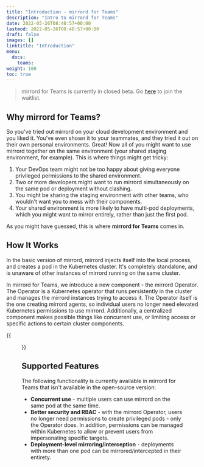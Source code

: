 ```yaml
---
title: "Introduction - mirrord for Teams"
description: "Intro to mirrord for Teams"
date: 2022-05-26T08:48:57+00:00
lastmod: 2022-05-26T08:48:57+00:00
draft: false
images: []
linktitle: "Introduction"
menu:
  docs:
    teams:
weight: 100
toc: true
---
```


> mirrord for Teams is currently in closed beta. Go [here](https://metalbear.co/#waitlist-form) to join the waitlist.

## Why mirrord for Teams?

So you've tried out mirrord on your cloud development environment and you liked it. You've even shown it to your teammates, and they tried it out on their own personal environments. Great! Now all of you might want to use mirrord together on the same environment (your shared staging environment, for example). This is where things might get tricky:
1. Your DevOps team might not be too happy about giving everyone privileged permissions to the shared environment.
2. Two or more developers might want to run mirrord simultaneously on the same pod or deployment without clashing.
3. You might be sharing the staging environment with other teams, who wouldn't want you to mess with their components.
4. Your shared environment is more likely to have multi-pod deployments, which you might want to mirror entirely, rather than just the first pod.

As you might have guessed, this is where **mirrord for Teams** comes in.

## How It Works

In the basic version of mirrord, mirrord injects itself into the local process, and creates a pod in the Kubernetes cluster. It's completely standalone, and is unaware of other instances of mirrord running on the same cluster. 

In mirrord for Teams, we introduce a new component - the mirrord Operator. The Operator is a Kubernetes operator that runs persistently in the cluster and manages the mirrord instances trying to access it. The Operator itself is the one creating mirrord agents, so individual users no longer need elevated Kubernetes permissions to use mirrord. Additionally, a centralized component makes possible things like concurrent use, or limiting access or specific actions to certain cluster components.

{{<figure src="operator-architecture.svg" alt="mirrord for Teams - Architecture" class="zoomable">}}

## Supported Features
The following functionality is currently available in mirrord for Teams that isn't available in the open-source version:
- **Concurrent use** - multiple users can use mirrord on the same pod at the same time.
- **Better security and RBAC** - with the mirrord Operator, users no longer need permissions to create privileged pods - only the Operator does. In addition, permissions can be managed within Kubernetes to allow or prevent users from impersonating specific targets.
- **Deployment-level mirroring/interception** - deployments with more than one pod can be mirrored/intercepted in their entirety.
